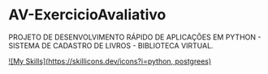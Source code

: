 # AV-ExercicioAvaliativo
PROJETO DE DESENVOLVIMENTO RÁPIDO DE APLICAÇÕES EM PYTHON - SISTEMA DE CADASTRO DE LIVROS - BIBLIOTECA VIRTUAL.

[![My Skills](https://skillicons.dev/icons?i=python, postgrees)](https://skillicons.dev)
